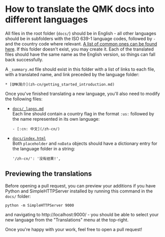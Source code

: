# How to translate the QMK docs into different languages

All files in the root folder (`docs/`) should be in English - all other languages should be in subfolders with the ISO 639-1 language codes, followed by `-` and the country code where relevant. [A list of common ones can be found here](https://www.andiamo.co.uk/resources/iso-language-codes/). If this folder doesn't exist, you may create it. Each of the translated files should have the same name as the English version, so things can fall back successfully.

A `_summary.md` file should exist in this folder with a list of links to each file, with a translated name, and link preceded by the language folder:

    * [QMK简介](zh-cn/getting_started_introduction.md)

Once you've finished translating a new language, you'll also need to modify the following files:

* [`docs/_langs.md`](https://github.com/qmk/qmk_firmware/blob/master/docs/_langs.md)  
  Each line should contain a country flag in the format `:us:` followed by the name represented in its own language:  
  
      - [:cn: 中文](/zh-cn/)

* [`docs/index.html`](https://github.com/qmk/qmk_firmware/blob/master/docs/index.html)  
  Both `placeholder` and `noData` objects should have a dictionary entry for the language folder in a string:  
  
      '/zh-cn/': '没有结果!',

## Previewing the translations

Before opening a pull request, you can preview your additions if you have Python and SimpleHTTPServer installed by running this command in the `docs/` folder:

    python -m SimpleHTTPServer 9000

and navigating to http://localhost:9000/ - you should be able to select your new language from the "Translations" menu at the top-right.

Once you're happy with your work, feel free to open a pull request!
